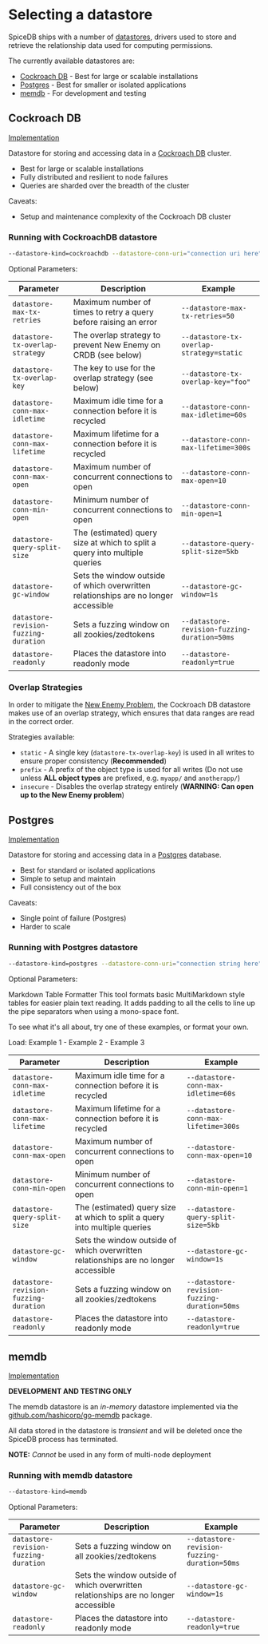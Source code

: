 # Selecting a datastore

SpiceDB ships with a number of [datastores](/internal/datastore), drivers used to store and retrieve the relationship data used for computing permissions.

The currently available datastores are:

- [Cockroach DB](#cockroach-db) - Best for large or scalable installations
- [Postgres](#postgres) - Best for smaller or isolated applications
- [memdb](#memdb) - For development and testing

## Cockroach DB

[Implementation](/internal/datastore/crdb)

Datastore for storing and accessing data in a [Cockroach DB](https://github.com/cockroachdb/cockroach) cluster.

- Best for large or scalable installations
- Fully distributed and resilient to node failures
- Queries are sharded over the breadth of the cluster

Caveats:

- Setup and maintenance complexity of the Cockroach DB cluster

### Running with CockroachDB datastore

```sh
--datastore-kind=cockroachdb --datastore-conn-uri="connection uri here"
```

Optional Parameters:

| Parameter                             | Description                                                                         | Example                                      |
|---------------------------------------|-------------------------------------------------------------------------------------|----------------------------------------------|
| `datastore-max-tx-retries`            | Maximum number of times to retry a query before raising an error                    | `--datastore-max-tx-retries=50`              |
| `datastore-tx-overlap-strategy`       | The overlap strategy to prevent New Enemy on CRDB (see below)                       | `--datastore-tx-overlap-strategy=static`     |
| `datastore-tx-overlap-key`            | The key to use for the overlap strategy (see below)                                 | `--datastore-tx-overlap-key="foo"`           |
| `datastore-conn-max-idletime`         | Maximum idle time for a connection before it is recycled                            | `--datastore-conn-max-idletime=60s`          |
| `datastore-conn-max-lifetime`         | Maximum lifetime for a connection before it is recycled                             | `--datastore-conn-max-lifetime=300s`         |
| `datastore-conn-max-open`             | Maximum number of concurrent connections to open                                    | `--datastore-conn-max-open=10`               |
| `datastore-conn-min-open`             | Minimum number of concurrent connections to open                                    | `--datastore-conn-min-open=1`                |
| `datastore-query-split-size`          | The (estimated) query size at which to split a query into multiple queries          | `--datastore-query-split-size=5kb`           |
| `datastore-gc-window`                 | Sets the window outside of which overwritten relationships are no longer accessible | `--datastore-gc-window=1s`                   |
| `datastore-revision-fuzzing-duration` | Sets a fuzzing window on all zookies/zedtokens                                      | `--datastore-revision-fuzzing-duration=50ms` |
| `datastore-readonly`                  | Places the datastore into readonly mode                                             | `--datastore-readonly=true`                  |

### Overlap Strategies

In order to mitigate the [New Enemy Problem](https://authzed.com/blog/new-enemies/), the Cockroach DB datastore makes use of an overlap strategy, which ensures that data ranges are read in the correct order.

Strategies available:

- `static` - A single key (`datastore-tx-overlap-key`) is used in all writes to ensure proper consistency (**Recommended**)
- `prefix` - A prefix of the object type is used for all writes (Do not use unless **ALL object types** are prefixed, e.g. `myapp/` and `anotherapp/`)
- `insecure` - Disables the overlap strategy entirely (**WARNING: Can open up to the New Enemy problem**)

## Postgres

[Implementation](/internal/datastore/postgres)

Datastore for storing and accessing data in a [Postgres](https://www.postgresql.org/) database.

- Best for standard or isolated applications
- Simple to setup and maintain
- Full consistency out of the box

Caveats:

- Single point of failure (Postgres)
- Harder to scale

### Running with Postgres datastore

```sh
--datastore-kind=postgres --datastore-conn-uri="connection string here"
```

Optional Parameters:

Markdown Table Formatter
This tool formats basic MultiMarkdown style tables for easier plain text reading. It adds padding to all the cells to line up the pipe separators when using a mono-space font.

To see what it's all about, try one of these examples, or format your own.

Load: Example 1 - Example 2 - Example 3

| Parameter                             | Description                                                                         | Example                                      |
|---------------------------------------|-------------------------------------------------------------------------------------|----------------------------------------------|
| `datastore-conn-max-idletime`         | Maximum idle time for a connection before it is recycled                            | `--datastore-conn-max-idletime=60s`          |
| `datastore-conn-max-lifetime`         | Maximum lifetime for a connection before it is recycled                             | `--datastore-conn-max-lifetime=300s`         |
| `datastore-conn-max-open`             | Maximum number of concurrent connections to open                                    | `--datastore-conn-max-open=10`               |
| `datastore-conn-min-open`             | Minimum number of concurrent connections to open                                    | `--datastore-conn-min-open=1`                |
| `datastore-query-split-size`          | The (estimated) query size at which to split a query into multiple queries          | `--datastore-query-split-size=5kb`           |
| `datastore-gc-window`                 | Sets the window outside of which overwritten relationships are no longer accessible | `--datastore-gc-window=1s`                   |
| `datastore-revision-fuzzing-duration` | Sets a fuzzing window on all zookies/zedtokens                                      | `--datastore-revision-fuzzing-duration=50ms` |
| `datastore-readonly`                  | Places the datastore into readonly mode                                             | `--datastore-readonly=true`                  |

## memdb

[Implementation](/internal/datastore/memdb)

**DEVELOPMENT AND TESTING ONLY**

The memdb datastore is an *in-memory* datastore implemented via the [github.com/hashicorp/go-memdb](github.com/hashicorp/go-memdb) package.

All data stored in the datastore is *transient* and will be deleted once the SpiceDB process has terminated.

**NOTE:** *Cannot* be used in any form of multi-node deployment

### Running with memdb datastore

```sh
--datastore-kind=memdb
```

Optional Parameters:

| Parameter                             | Description                                                                         | Example                                      |
|---------------------------------------|-------------------------------------------------------------------------------------|----------------------------------------------|
| `datastore-revision-fuzzing-duration` | Sets a fuzzing window on all zookies/zedtokens                                      | `--datastore-revision-fuzzing-duration=50ms` |
| `datastore-gc-window`                 | Sets the window outside of which overwritten relationships are no longer accessible | `--datastore-gc-window=1s`                   |
| `datastore-readonly`                  | Places the datastore into readonly mode                                             | `--datastore-readonly=true`                  |
